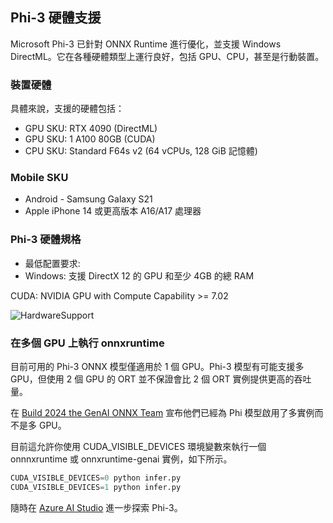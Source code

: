 ﻿## Phi-3 硬體支援

Microsoft Phi-3 已針對 ONNX Runtime 進行優化，並支援 Windows DirectML。它在各種硬體類型上運行良好，包括 GPU、CPU，甚至是行動裝置。

### 裝置硬體

具體來說，支援的硬體包括：

- GPU SKU: RTX 4090 (DirectML)
- GPU SKU: 1 A100 80GB (CUDA)
- CPU SKU: Standard F64s v2 (64 vCPUs, 128 GiB 記憶體)

### Mobile SKU

- Android - Samsung Galaxy S21
- Apple iPhone 14 或更高版本 A16/A17 處理器

### Phi-3 硬體規格

- 最低配置要求:
- Windows: 支援 DirectX 12 的 GPU 和至少 4GB 的總 RAM

CUDA: NVIDIA GPU with Compute Capability >= 7.02

![HardwareSupport](../../imgs/00/phi3hardware.png)

### 在多個 GPU 上執行 onnxruntime

目前可用的 Phi-3 ONNX 模型僅適用於 1 個 GPU。Phi-3 模型有可能支援多 GPU，但使用 2 個 GPU 的 ORT 並不保證會比 2 個 ORT 實例提供更高的吞吐量。

在 [Build 2024 the GenAI ONNX Team](https://youtu.be/WLW4SE8M9i8?si=EtG04UwDvcjunyfC) 宣布他們已經為 Phi 模型啟用了多實例而不是多 GPU。

目前這允許你使用 CUDA_VISIBLE_DEVICES 環境變數來執行一個 onnnxruntime 或 onnxruntime-genai 實例，如下所示。

```Python
CUDA_VISIBLE_DEVICES=0 python infer.py
CUDA_VISIBLE_DEVICES=1 python infer.py
```

隨時在 [Azure AI Studio](https://ai.azure.com) 進一步探索 Phi-3。

